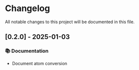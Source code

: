 # Changelog

All notable changes to this project will be documented in this file.

## [0.2.0] - 2025-01-03

### 📚 Documentation

- Document atom conversion

<!-- generated by git-cliff -->
